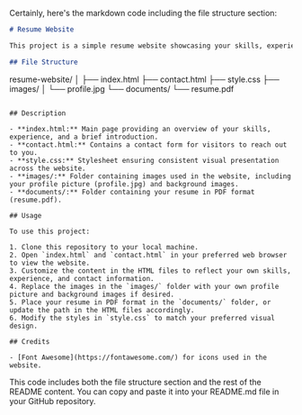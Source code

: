 Certainly, here's the markdown code including the file structure section:

```markdown
# Resume Website

This project is a simple resume website showcasing your skills, experience, and contact information. 

## File Structure

```
resume-website/
│
├── index.html
├── contact.html
├── style.css
├── images/
│   └── profile.jpg
└── documents/
    └── resume.pdf
```

## Description

- **index.html:** Main page providing an overview of your skills, experience, and a brief introduction.
- **contact.html:** Contains a contact form for visitors to reach out to you.
- **style.css:** Stylesheet ensuring consistent visual presentation across the website.
- **images/:** Folder containing images used in the website, including your profile picture (profile.jpg) and background images.
- **documents/:** Folder containing your resume in PDF format (resume.pdf).

## Usage

To use this project:

1. Clone this repository to your local machine.
2. Open `index.html` and `contact.html` in your preferred web browser to view the website.
3. Customize the content in the HTML files to reflect your own skills, experience, and contact information.
4. Replace the images in the `images/` folder with your own profile picture and background images if desired.
5. Place your resume in PDF format in the `documents/` folder, or update the path in the HTML files accordingly.
6. Modify the styles in `style.css` to match your preferred visual design.

## Credits

- [Font Awesome](https://fontawesome.com/) for icons used in the website.
```

This code includes both the file structure section and the rest of the README content. You can copy and paste it into your README.md file in your GitHub repository.
